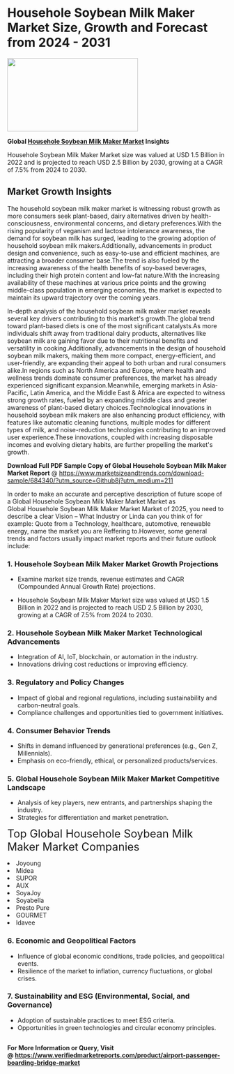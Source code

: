 <H1>Househole Soybean Milk Maker Market Size, Growth and Forecast from 2024 - 2031</H1><img class="aligncenter size-medium wp-image-584254" src="https://thirdeyenews.in/wp-content/uploads/2024/09/Global-Market-Research-300x168.jpeg" alt="" width="300" height="168" /><p><strong>Global&nbsp;<a href="https://www.marketsizeandtrends.com/download-sample/684340/?utm_source=Github8j?utm_medium=211">Househole Soybean Milk Maker Market</a> Insights</strong></p><p>Househole Soybean Milk Maker Market size was valued at USD 1.5 Billion in 2022 and is projected to reach USD 2.5 Billion by 2030, growing at a CAGR of 7.5% from 2024 to 2030.</p><p><h2>Market Growth Insights</h2> <p>The household soybean milk maker market is witnessing robust growth as more consumers seek plant-based, dairy alternatives driven by health-consciousness, environmental concerns, and dietary preferences.With the rising popularity of veganism and lactose intolerance awareness, the demand for soybean milk has surged, leading to the growing adoption of household soybean milk makers.Additionally, advancements in product design and convenience, such as easy-to-use and efficient machines, are attracting a broader consumer base.The trend is also fueled by the increasing awareness of the health benefits of soy-based beverages, including their high protein content and low-fat nature.With the increasing availability of these machines at various price points and the growing middle-class population in emerging economies, the market is expected to maintain its upward trajectory over the coming years.</p> <p>In-depth analysis of the household soybean milk maker market reveals several key drivers contributing to this market's growth.The global trend toward plant-based diets is one of the most significant catalysts.As more individuals shift away from traditional dairy products, alternatives like soybean milk are gaining favor due to their nutritional benefits and versatility in cooking.Additionally, advancements in the design of household soybean milk makers, making them more compact, energy-efficient, and user-friendly, are expanding their appeal to both urban and rural consumers alike.In regions such as North America and Europe, where health and wellness trends dominate consumer preferences, the market has already experienced significant expansion.Meanwhile, emerging markets in Asia-Pacific, Latin America, and the Middle East & Africa are expected to witness strong growth rates, fueled by an expanding middle class and greater awareness of plant-based dietary choices.Technological innovations in household soybean milk makers are also enhancing product efficiency, with features like automatic cleaning functions, multiple modes for different types of milk, and noise-reduction technologies contributing to an improved user experience.These innovations, coupled with increasing disposable incomes and evolving dietary habits, are further propelling the market's growth.</p><p><span class=""><strong>Download Full PDF Sample Copy of Global Househole Soybean Milk Maker Market Report</strong> @ <a href="https://www.marketsizeandtrends.com/download-sample/684340/?utm_source=Github8j?utm_medium=211" target="_blank">https://www.marketsizeandtrends.com/download-sample/684340/?utm_source=Github8j?utm_medium=211</a></span></p><p>In order to make an accurate and perceptive description of future scope of a Global&nbsp;Househole Soybean Milk Maker Market Market as Global&nbsp;Househole Soybean Milk Maker Market Market of 2025, you need to describe a clear Vision &ndash; What Industry or Linda can you think of for example: Quote from a Technology, healthcare, automotive, renewable energy, name the market you are Reffering to.However, some general trends and factors usually impact market reports and their future outlook include:</p><h3>1.&nbsp;<strong>Househole Soybean Milk Maker Market Growth Projections</strong></h3><ul><li>Examine market size trends, revenue estimates and CAGR (Compounded Annual Growth Rate) projections.</li><li><p>Househole Soybean Milk Maker Market size was valued at USD 1.5 Billion in 2022 and is projected to reach USD 2.5 Billion by 2030, growing at a CAGR of 7.5% from 2024 to 2030.</p></li></ul><h3>2.&nbsp;<strong>Househole Soybean Milk Maker Market Technological Advancements</strong></h3><ul><li>Integration of AI, IoT, blockchain, or automation in the industry.</li><li>Innovations driving cost reductions or improving efficiency.</li></ul><h3>3.&nbsp;<strong>Regulatory and Policy Changes</strong></h3><ul><li>Impact of global and regional regulations, including sustainability and carbon-neutral goals.</li><li>Compliance challenges and opportunities tied to government initiatives.</li></ul><h3>4.&nbsp;<strong>Consumer Behavior Trends</strong></h3><ul><li>Shifts in demand influenced by generational preferences (e.g., Gen Z, Millennials).</li><li>Emphasis on eco-friendly, ethical, or personalized products/services.</li></ul><h3>5.&nbsp;<strong>Global Househole Soybean Milk Maker Market Competitive Landscape</strong></h3><ul><li>Analysis of key players, new entrants, and partnerships shaping the industry.</li><li>Strategies for differentiation and market penetration.</li></ul><p data-pm-slice="1 1 []"><span style="color: inherit; font-family: inherit; font-size: 25px;">Top Global Househole Soybean Milk Maker Market Companies</span></p><div class="" data-test-id=""><p><li>Joyoung</li><li> Midea</li><li> SUPOR</li><li> AUX</li><li> SoyaJoy</li><li> Soyabella</li><li> Presto Pure</li><li> GOURMET</li><li> Idavee</li></p></div><h3>6.&nbsp;<strong>Economic and Geopolitical Factors</strong></h3><ul><li>Influence of global economic conditions, trade policies, and geopolitical events.</li><li>Resilience of the market to inflation, currency fluctuations, or global crises.</li></ul><h3>7.&nbsp;<strong>Sustainability and ESG (Environmental, Social, and Governance)</strong></h3><ul><li>Adoption of sustainable practices to meet ESG criteria.</li><li>Opportunities in green technologies and circular economy principles.</li></ul><h2><strong style="font-size: 14px;">For More Information or Query, Visit @&nbsp;</strong><a style="background-color: #ffffff; font-size: 14px;" href="https://www.marketsizeandtrends.com/report/househole-soybean-milk-maker-market/" target="_blank">https://www.verifiedmarketreports.com/product/airport-passenger-boarding-bridge-market</a></h2>